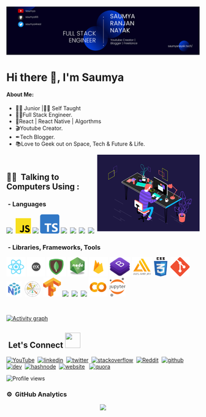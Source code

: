 
####  
![ ](https://github.com/saumya66/saumya66/blob/main/assets/gitbanner.png)
# Hi there 👋, I'm Saumya 

#### About Me:  

- 👨‍🎓 Junior |🙋‍♂️ Self Taught 
- 👨‍💻Full Stack Engineer.
- 📌React | React Native | Algorthms 
- 🎬Youtube Creator.
- ✒Tech Blogger. 
- 📚Love to Geek out on Space, Tech & Future & Life.

<img alt="Coding Gif" src="https://github.com/saumya66/saumya66/blob/main/assets/gif.gif" height="200" align="right"/>&nbsp;&nbsp;
 <br/>

## 👨‍💻 &nbsp;Talking to Computers Using :

### &nbsp;- Languages

<img src = 'https://github.com/saumya66/saumya66/blob/main/assets/logo/cpp.png' height='40'/>&nbsp;  <img src = 'https://github.com/saumya66/saumya66/blob/main/assets/logo/js.png' height='40'/>&nbsp;<img src = 'https://github.com/saumya66/saumya66/blob/main/assets/logo/python.png' height='40'/>&nbsp;<img src = 'https://github.com/saumya66/saumya66/blob/main/assets/logo/ts.png' height='50'/>&nbsp;<img src = 'https://github.com/saumya66/saumya66/blob/main/assets/logo/java.png' height='40'/>&nbsp; <img src = 'https://github.com/saumya66/saumya66/blob/main/assets/logo/html.png' width='40'/>&nbsp; <img src = 'https://github.com/saumya66/saumya66/blob/main/assets/logo/md.png' width='40'/>&nbsp;
<img src = 'https://github.com/saumya66/saumya66/blob/main/assets/logo/dart.png' height='30'/>&nbsp;

### &nbsp;- Libraries, Frameworks, Tools  


<img src = 'https://github.com/saumya66/saumya66/blob/main/assets/logo/reactl.png' height='50'/>&nbsp;<img src = 'https://github.com/saumya66/saumya66/blob/main/assets/logo/express.png' height='50'/>&nbsp;<img src = 'https://github.com/saumya66/saumya66/blob/main/assets/logo/mongodb.png' height='50'/>&nbsp;<img src = 'https://github.com/saumya66/saumya66/blob/main/assets/logo/node-js.png' height='50'/>&nbsp;<img src = 'https://github.com/saumya66/saumya66/blob/main/assets/logo/firebase.png' height='50'/>&nbsp;<img src = 'https://github.com/saumya66/saumya66/blob/main/assets/logo/bs.png' height='50'/>&nbsp;<img src = 'https://github.com/saumya66/saumya66/blob/main/assets/logo/aws.png' height='50'/>&nbsp;<img src = 'https://github.com/saumya66/saumya66/blob/main/assets/logo/css.png' height='50'/>&nbsp;
<img src = 'https://github.com/saumya66/saumya66/blob/main/assets/logo/git.png' height='50'/>&nbsp;
<img src = 'https://github.com/saumya66/saumya66/blob/main/assets/logo/numpy.png' height='40'/>&nbsp; <img src = 'https://github.com/saumya66/saumya66/blob/main/assets/logo/matplotlb-.png' height='40'/>&nbsp; <img src = 'https://github.com/saumya66/saumya66/blob/main/assets/logo/tens.png' height='50'/>&nbsp;<img src = 'https://github.com/saumya66/saumya66/blob/main/assets/logo/scikit.png' height='40'/>&nbsp; <img src = 'https://github.com/saumya66/saumya66/blob/main/assets/logo/pandas.jpg' height='40'/>&nbsp; <img src = 'https://github.com/saumya66/saumya66/blob/main/assets/logo/flutter.png' height='40'/>&nbsp;<img src = 'https://github.com/saumya66/saumya66/blob/main/assets/logo/colab.png' height='50'/>&nbsp;<img src = 'https://github.com/saumya66/saumya66/blob/main/assets/logo/jupy.png' height='50'/>&nbsp;
 
&nbsp;

[![Activity graph](https://activity-graph.herokuapp.com/graph?username=saumya66&theme=chartreuse-dark)](https://git.io/kaiwalyakoparkar)

## &nbsp;Let's Connect <img src="https://github.com/saumya66/saumya66/blob/main/assets/logo/socials.png" width=40 height=40 /> 

[<img src='https://github.com/saumya66/saumya66/blob/main/assets/logo/iconfinder_social_media_isometric_2-youtube_3529652.png' alt='YouTube' height='40'>](https://www.youtube.com/channel/UCx-HdHfKu1rXgNIfNaKMsAA) &nbsp;[<img src='https://github.com/saumya66/saumya66/blob/main/assets/logo/iconfinder_social_media_isometric_14-linkedin_3529657.png' alt='linkedin' height='40'>](https://www.linkedin.com/in/saumya-ranjan-nayak-30ba7a187/)&nbsp;  [<img src='https://github.com/saumya66/saumya66/blob/main/assets/logo/iconfinder_social_media_isometric_6-twitter_3529664.png' alt='twitter' height='40'>](https://twitter.com/saumya4real)&nbsp;  [<img src='https://github.com/saumya66/saumya66/blob/main/assets/logo/iconfinder_StackOverflow_2613280.png' alt='stackoverflow' height='40'>](https://stackoverflow.com/users/13484967)&nbsp; [<img src='https://github.com/saumya66/saumya66/blob/main/assets/logo/iconfinder_social_media_isometric_20-reddit_3529678.png' alt='Reddit' height='40'>](https://www.reddit.com/user/fitvibesyt)&nbsp;
[<img src='https://github.com/saumya66/saumya66/blob/main/assets/logo/iconfinder__github_1156638.png' alt='github' height='40'>](https://github.com/saumya66)&nbsp;  [<img src='https://github.com/saumya66/saumya66/blob/main/assets/logo/dev.png' alt='dev' height='40'>](https://dev.to/saumya66)&nbsp;  [<img src='https://github.com/saumya66/saumya66/blob/main/assets/logo/hashnode.png' alt='hashnode' height='40'>](https://saumya.hashnode.dev/)&nbsp;   [<img src='https://github.com/saumya66/saumya66/blob/main/assets/logo/iconfinder_web_2916300.png' alt='website' height='40'>](https://saumyanayak.tech/)  &nbsp;
[<img src='https://github.com/saumya66/saumya66/blob/main/assets/logo/iconfinder_quora_2308125.png' alt='quora' height='40'>](https://www.quora.com/profile/Saumya-Ranjan-Nayak-14) 




![Profile views](https://gpvc.arturio.dev/saumya66)

### ⚙️ &nbsp;GitHub Analytics

<p align="center">
<a href="https://github.com/saumya66">
  <img height="180em" src="https://github-readme-stats-eight-theta.vercel.app/api?username=saumya66&show_icons=true&theme=chartreuse-dark&include_all_commits=true&count_private=true"/>
 
</a>
</p>


 
&nbsp;
